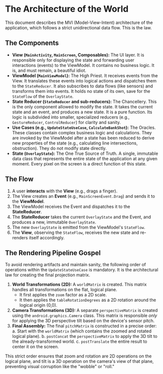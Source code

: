 # The Architecture of the World

This document describes the MVI (Model-View-Intent) architecture of the application, which follows a strict unidirectional data flow. This is the law.

## The Components

* **View (`MainActivity`, `MainScreen`, Composables):** The UI layer. It is responsible only for displaying the state and forwarding user interactions (events) to the ViewModel. It contains no business logic. It is, and must remain, a beautiful idiot.
* **ViewModel (`MainViewModel`):** The High Priest. It receives events from the View. It translates these events into logical actions and dispatches them to the `StateReducer`. It also subscribes to data flows (like sensors) and transforms them into events. It holds no state of its own, save for the `StateFlow` of the `OverlayState`.
* **State Reducer (`StateReducer` and sub-reducers):** The Chancellery. This is the only component allowed to modify the state. It takes the current state and an event, and produces a new state. It is a pure function. Its logic is subdivided into smaller, specialized reducers (e.g., `GestureReducer`, `ControlReducer`) for clarity and sanity.
* **Use Cases (e.g., `UpdateStateUseCase`, `CalculateBankShot`):** The Oracles. These classes contain complex business logic and calculations. They are invoked by the ViewModel after a state has been reduced to derive new properties of the state (e.g., calculating line intersections, obstruction). They do not modify state directly.
* **State (`OverlayState`):** The One True Source of Truth. A single, immutable data class that represents the entire state of the application at any given moment. Every pixel on the screen is a direct function of this state.

## The Flow

1.  A user **interacts** with the **View** (e.g., drags a finger).
2.  The View creates an **Event** (e.g., `MainScreenEvent.Drag`) and sends it to the **ViewModel**.
3.  The ViewModel receives the Event and dispatches it to the **StateReducer**.
4.  The **StateReducer** takes the current `OverlayState` and the Event, and produces a new, immutable `OverlayState`.
5.  The new `OverlayState` is emitted from the ViewModel's `StateFlow`.
6.  The **View**, observing the `StateFlow`, receives the new state and re-renders itself accordingly.

## The Rendering Pipeline Gospel

To avoid rendering artifacts and maintain sanity, the following order of operations within the `UpdateStateUseCase` is mandatory. It is the architectural law for creating the final projection matrix.

1.  **World Transformations (2D):** A `worldMatrix` is created. This matrix handles all transformations on the flat, logical plane.
    * It first applies the `zoom` factor as a 2D scale.
    * It then applies the `tableRotationDegrees` as a 2D rotation around the logical origin (0,0).
2.  **Camera Transformations (3D):** A separate `perspectiveMatrix` is created using the `android.graphics.Camera` class. This matrix is responsible *only* for applying the 3D perspective tilt based on the device's sensor pitch.
3.  **Final Assembly:** The final `pitchMatrix` is constructed in a precise order:
    a. Start with the `worldMatrix` (which contains the zoomed and rotated logical plane).
    b. `postConcat` the `perspectiveMatrix` to apply the 3D tilt to the already-transformed world.
    c. `postTranslate` the entire result to center it on the screen.

This strict order ensures that zoom and rotation are 2D operations on the logical plane, and tilt is a 3D operation on the camera's view of that plane, preventing visual corruption like the "wobble" or "roll."